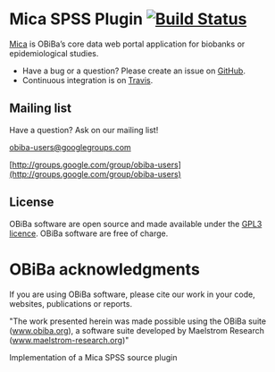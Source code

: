 # Mica SPSS Plugin [![Build Status](https://app.travis-ci.com/obiba/mica-source-spss.svg?branch=master)](https://app.travis-ci.com/github/obiba/mica-source-spss)

[Mica](https://github.com/obiba/mica2) is OBiBa’s core data web portal application for biobanks or epidemiological studies.

* Have a bug or a question? Please create an issue on [GitHub](https://github.com/obiba/mica-source-spss/issues).
* Continuous integration is on [Travis](https://travis-ci.org/obiba/mica-source-spss).

## Mailing list

Have a question? Ask on our mailing list!

obiba-users@googlegroups.com

[http://groups.google.com/group/obiba-users](http://groups.google.com/group/obiba-users)

## License

OBiBa software are open source and made available under the [GPL3 licence](http://www.obiba.org/pages/license/). OBiBa software are free of charge.

# OBiBa acknowledgments

If you are using OBiBa software, please cite our work in your code, websites, publications or reports.

"The work presented herein was made possible using the OBiBa suite (www.obiba.org), a  software suite developed by Maelstrom Research (www.maelstrom-research.org)"

Implementation of a Mica SPSS source plugin
